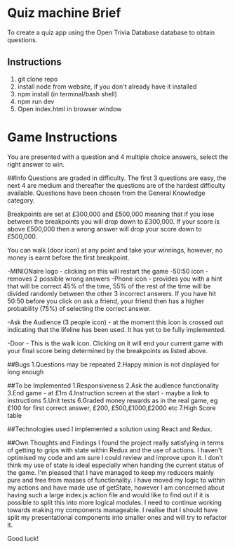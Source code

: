 # Quiz machine Brief

To create a quiz app using the Open Trivia Database database to obtain questions.

## Instructions
1. git clone repo
2. install node from website, if you don't already have it installed 
3. npm install (in terminal/bash shell)
4. npm run dev
5. Open index.html in browser window

Game Instructions
=================
You are presented with a question and 4 multiple choice answers, select the right answer to win.

##Info
Questions are graded in difficulty. The first 3 questions are easy, the next 4 are medium and thereafter the questions are of the hardest difficulty available. Questions have been chosen from the General Knowledge category.

Breakpoints are set at £300,000 and £500,000 meaning that if you lose between the breakpoints you will drop down to £300,000. If your score is above £500,000 then a wrong answer will drop your score down to £500,000.

You can walk (door icon) at any point and take your winnings, however, no money is earnt before the first breakpoint.

-MINIONaire logo - clicking on this will restart the game 
-50:50 icon - removes 2 possible wrong answers
-Phone icon - provides you with a hint that will be correct 45% of the time, 55% of the rest of the time will be divided randomly between the other 3 incorrect answers. If you have hit 50:50 before you click on ask a friend, your friend then has a higher probability (75%) of selecting the correct answer. 

-Ask the Audience (3 people icon) - at the moment this icon is crossed out indicating that the lifeline has been used. It has yet to be fully implemented.

-Door - This is the walk icon. Clicking on it will end your current game with your final score being determined by the breakpoints as listed above.

##Bugs
1.Questions may be repeated
2.Happy minion is not displayed for long enough

##To be Implemented
1.Responsiveness
2.Ask the audience functionality
3.End game - at £1m
4.Instruction screen at the start - maybe a link to instructions
5.Unit tests
6.Graded money rewards as in the real game, eg £100 for first correct answer, £200, £500,£1000,£2000 etc
7.High Score table

##Technologies used
I implemented a solution using React and Redux. 

##Own Thoughts and Findings
I found the project really satisfying in terms of getting to grips with state within Redux and the use of actions. I haven't optimised my code and am sure I could review and improve upon it. I don't think my use of state is ideal especially when handing the current status of the game. I'm pleased that I have managed to keep my reducers mainly pure and free from masses of functionality. I have moved my logic to within my actions and have made use of getState, however I am concerned about having such a large index.js action file and would like to find out if it is possible to split this into more logical modules. I need to continue working towards making my components manageable. I realise that I should have split my presentational components into smaller ones and will try to refactor it. 

Good luck!

